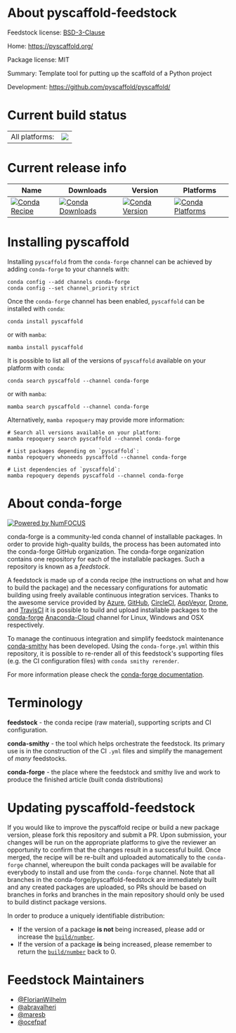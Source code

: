 About pyscaffold-feedstock
==========================

Feedstock license: [BSD-3-Clause](https://github.com/conda-forge/pyscaffold-feedstock/blob/main/LICENSE.txt)

Home: https://pyscaffold.org/

Package license: MIT

Summary: Template tool for putting up the scaffold of a Python project

Development: https://github.com/pyscaffold/pyscaffold/

Current build status
====================


<table><tr><td>All platforms:</td>
    <td>
      <a href="https://dev.azure.com/conda-forge/feedstock-builds/_build/latest?definitionId=4139&branchName=main">
        <img src="https://dev.azure.com/conda-forge/feedstock-builds/_apis/build/status/pyscaffold-feedstock?branchName=main">
      </a>
    </td>
  </tr>
</table>

Current release info
====================

| Name | Downloads | Version | Platforms |
| --- | --- | --- | --- |
| [![Conda Recipe](https://img.shields.io/badge/recipe-pyscaffold-green.svg)](https://anaconda.org/conda-forge/pyscaffold) | [![Conda Downloads](https://img.shields.io/conda/dn/conda-forge/pyscaffold.svg)](https://anaconda.org/conda-forge/pyscaffold) | [![Conda Version](https://img.shields.io/conda/vn/conda-forge/pyscaffold.svg)](https://anaconda.org/conda-forge/pyscaffold) | [![Conda Platforms](https://img.shields.io/conda/pn/conda-forge/pyscaffold.svg)](https://anaconda.org/conda-forge/pyscaffold) |

Installing pyscaffold
=====================

Installing `pyscaffold` from the `conda-forge` channel can be achieved by adding `conda-forge` to your channels with:

```
conda config --add channels conda-forge
conda config --set channel_priority strict
```

Once the `conda-forge` channel has been enabled, `pyscaffold` can be installed with `conda`:

```
conda install pyscaffold
```

or with `mamba`:

```
mamba install pyscaffold
```

It is possible to list all of the versions of `pyscaffold` available on your platform with `conda`:

```
conda search pyscaffold --channel conda-forge
```

or with `mamba`:

```
mamba search pyscaffold --channel conda-forge
```

Alternatively, `mamba repoquery` may provide more information:

```
# Search all versions available on your platform:
mamba repoquery search pyscaffold --channel conda-forge

# List packages depending on `pyscaffold`:
mamba repoquery whoneeds pyscaffold --channel conda-forge

# List dependencies of `pyscaffold`:
mamba repoquery depends pyscaffold --channel conda-forge
```


About conda-forge
=================

[![Powered by
NumFOCUS](https://img.shields.io/badge/powered%20by-NumFOCUS-orange.svg?style=flat&colorA=E1523D&colorB=007D8A)](https://numfocus.org)

conda-forge is a community-led conda channel of installable packages.
In order to provide high-quality builds, the process has been automated into the
conda-forge GitHub organization. The conda-forge organization contains one repository
for each of the installable packages. Such a repository is known as a *feedstock*.

A feedstock is made up of a conda recipe (the instructions on what and how to build
the package) and the necessary configurations for automatic building using freely
available continuous integration services. Thanks to the awesome service provided by
[Azure](https://azure.microsoft.com/en-us/services/devops/), [GitHub](https://github.com/),
[CircleCI](https://circleci.com/), [AppVeyor](https://www.appveyor.com/),
[Drone](https://cloud.drone.io/welcome), and [TravisCI](https://travis-ci.com/)
it is possible to build and upload installable packages to the
[conda-forge](https://anaconda.org/conda-forge) [Anaconda-Cloud](https://anaconda.org/)
channel for Linux, Windows and OSX respectively.

To manage the continuous integration and simplify feedstock maintenance
[conda-smithy](https://github.com/conda-forge/conda-smithy) has been developed.
Using the ``conda-forge.yml`` within this repository, it is possible to re-render all of
this feedstock's supporting files (e.g. the CI configuration files) with ``conda smithy rerender``.

For more information please check the [conda-forge documentation](https://conda-forge.org/docs/).

Terminology
===========

**feedstock** - the conda recipe (raw material), supporting scripts and CI configuration.

**conda-smithy** - the tool which helps orchestrate the feedstock.
                   Its primary use is in the construction of the CI ``.yml`` files
                   and simplify the management of *many* feedstocks.

**conda-forge** - the place where the feedstock and smithy live and work to
                  produce the finished article (built conda distributions)


Updating pyscaffold-feedstock
=============================

If you would like to improve the pyscaffold recipe or build a new
package version, please fork this repository and submit a PR. Upon submission,
your changes will be run on the appropriate platforms to give the reviewer an
opportunity to confirm that the changes result in a successful build. Once
merged, the recipe will be re-built and uploaded automatically to the
`conda-forge` channel, whereupon the built conda packages will be available for
everybody to install and use from the `conda-forge` channel.
Note that all branches in the conda-forge/pyscaffold-feedstock are
immediately built and any created packages are uploaded, so PRs should be based
on branches in forks and branches in the main repository should only be used to
build distinct package versions.

In order to produce a uniquely identifiable distribution:
 * If the version of a package **is not** being increased, please add or increase
   the [``build/number``](https://docs.conda.io/projects/conda-build/en/latest/resources/define-metadata.html#build-number-and-string).
 * If the version of a package **is** being increased, please remember to return
   the [``build/number``](https://docs.conda.io/projects/conda-build/en/latest/resources/define-metadata.html#build-number-and-string)
   back to 0.

Feedstock Maintainers
=====================

* [@FlorianWilhelm](https://github.com/FlorianWilhelm/)
* [@abravalheri](https://github.com/abravalheri/)
* [@maresb](https://github.com/maresb/)
* [@ocefpaf](https://github.com/ocefpaf/)

